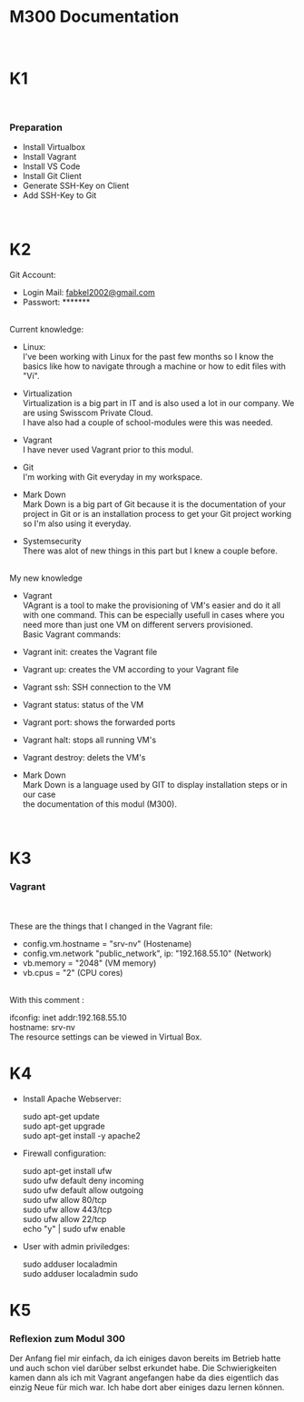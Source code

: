 # M300 Documentation

<br>

# K1

<br>

### Preparation <br>
- Install Virtualbox
- Install Vagrant
- Install VS Code
- Install Git Client
- Generate SSH-Key on Client
- Add SSH-Key to Git
<br>

# K2 <br>

Git Account: <br>
- Login Mail: 	fabkel2002@gmail.com <br>
- Passwort: 	******* <br>
<br>
Current knowledge: <br>

- Linux: <br>
	I've been working with Linux for the past few months so I know the basics like how to navigate through a machine or how to edit files with "Vi".  <br>
	
- Virtualization <br>
	Virtualization is a big part in IT and is also used a lot in our company. We are using Swisscom Private Cloud. <br>
	I have also had a couple of school-modules were this was needed. <br>
	
- Vagrant <br>
	I have never used Vagrant prior to this modul. <br>
	
- Git <br>
	I'm working with Git everyday in my workspace. <br>
	
- Mark Down <br> 
	Mark Down is a big part of Git because it is the documentation of your project in Git or is an installation process to get your Git project working so I'm also using it everyday. <br>
	
- Systemsecurity <br>
	There was alot of new things in this part but I knew a couple before. <br>
<br>
My new knowledge <br> 
	
- Vagrant <br>
	VAgrant is a tool to make the provisioning of VM's easier and do it all with one command. This can be especially usefull in cases where you need more than just one VM on different servers provisioned. <br>
	Basic Vagrant commands: <br>
- Vagrant init: creates the Vagrant file <br>
- Vagrant up: creates the VM according to your Vagrant file <br>
- Vagrant ssh: SSH connection to the VM <br>
- Vagrant status: status of the VM <br>
- Vagrant port: shows the forwarded ports <br>
- Vagrant halt: stops all running VM's <br>
- Vagrant destroy: delets the VM's <br>

- Mark Down <br> 
 	Mark Down is a language used by GIT to display installation steps or in our case <br>
	the documentation of this modul (M300).
<br>

# K3 <br>

### Vagrant <br>
<br>
<br>
These are the things that I changed in the Vagrant file: <br>

- config.vm.hostname = "srv-nv" (Hostename) <br>
- config.vm.network "public_network", ip: "192.168.55.10" (Network) <br>
- vb.memory = "2048" (VM memory) <br>
- vb.cpus = "2" (CPU cores) <br>
<br>
With this comment : <br>

ifconfig: inet addr:192.168.55.10 <br>
hostname: srv-nv <br>
The resource settings can be viewed in Virtual Box. <br>

# K4 <br>
- Install Apache Webserver: <br>

    sudo apt-get update <br>
    sudo apt-get upgrade <br>
    sudo apt-get install -y apache2 <br>

- Firewall configuration: <br>

	sudo apt-get install ufw <br>
    sudo ufw default deny incoming <br>
    sudo ufw default allow outgoing <br>
    sudo ufw allow 80/tcp <br>
    sudo ufw allow 443/tcp <br>
    sudo ufw allow 22/tcp <br>
    echo "y" | sudo ufw enable <br>

- User with admin priviledges: <br>

    sudo adduser localadmin <br>
    sudo adduser localadmin sudo <br>
# K5 <br>

### Reflexion zum Modul 300 <br>
Der Anfang fiel mir einfach, da ich einiges davon bereits im Betrieb hatte und auch schon viel darüber selbst erkundet habe. Die Schwierigkeiten kamen dann als ich mit Vagrant angefangen habe da dies eigentlich das einzig Neue für mich war. Ich habe dort aber einiges dazu lernen können. <br>
